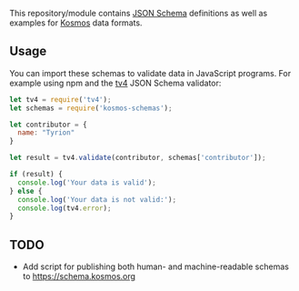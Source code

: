 This repository/module contains [JSON Schema](https://json-schema.org/) definitions as well as examples for
[Kosmos](https://kosmos.org) data formats.

## Usage

You can import these schemas to validate data in JavaScript programs. For
example using npm and the [tv4](https://www.npmjs.com/package/tv4) JSON Schema
validator:

```js
let tv4 = require('tv4');
let schemas = require('kosmos-schemas');

let contributor = {
  name: "Tyrion"
}

let result = tv4.validate(contributor, schemas['contributor']);

if (result) {
  console.log('Your data is valid');
} else {
  console.log('Your data is not valid:');
  console.log(tv4.error);
}
```

## TODO

* Add script for publishing both human- and machine-readable schemas to
  https://schema.kosmos.org
